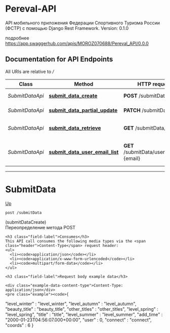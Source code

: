 # Pereval-API

API мобильного приложения Федерации Спортивного Туризма России (ФСТР) с помощью Django Rest Framework.
Version: 0.1.0

подробнее https://app.swaggerhub.com/apis/MOROZ070688/Pereval_API/0.0.0

## Documentation for API Endpoints

All URIs are relative to */*

Class | Method | HTTP request | Description
------------ | ------------- | ------------- | -------------
*SubmitDataApi* | [**submit_data_create**](docs/SubmitDataApi.md#submit_data_create) | **POST** /submitData | Добавление перевала
*SubmitDataApi* | [**submit_data_partial_update**](docs/SubmitDataApi.md#submit_data_partial_update) | **PATCH** /submitData/{id}/ |  Редактирование перевала
*SubmitDataApi* | [**submit_data_retrieve**](docs/SubmitDataApi.md#submit_data_retrieve) | **GET** /submitData/{id}/ | Извлечение данных о перевале
*SubmitDataApi* | [**submit_data_user_email_list**](docs/SubmitDataApi.md#submit_data_user_email_list) | **GET** /submitData/user__email&#x3D;{email} | Извлечение списка перевалов пользователя

</div> <!-- method -->
  <hr/>
  <h1><a name="SubmitData">SubmitData</a></h1>
  <div class="method"><a name="submitDataCreate"></a>
    <div class="method-path">
    <a class="up" href="#__Methods">Up</a>
    <pre class="post"><code class="huge"><span class="http-method">post</span> /submitData</code></pre></div>
    <div class="method-summary"> (<span class="nickname">submitDataCreate</span>)</div>
    <div class="method-notes">Переопределение метода POST</div>


    <h3 class="field-label">Consumes</h3>
    This API call consumes the following media types via the <span class="header">Content-Type</span> request header:
    <ul>
      <li><code>application/json</code></li>
      <li><code>application/x-www-form-urlencoded</code></li>
      <li><code>multipart/form-data</code></li>
    </ul>
 <!--Todo: process Response Object and its headers, schema, examples -->
    <h3 class="field-label">Request body example data</h3>
  
    <div class="example-data-content-type">Content-Type: application/json</div>
    <pre class="example"><code>{
  "level_winter" : "level_winter",
  "level_autumn" : "level_autumn",
  "beauty_title" : "beauty_title",
  "other_titles" : "other_titles",
  "level_spring" : "level_spring",
  "title" : "title",
  "level_summer" : "level_summer",
  "add_time" : "2000-01-23T04:56:07.000+00:00",
  "user" : 0,
  "connect" : "connect",
  "coords" : 6
}</code></pre>
